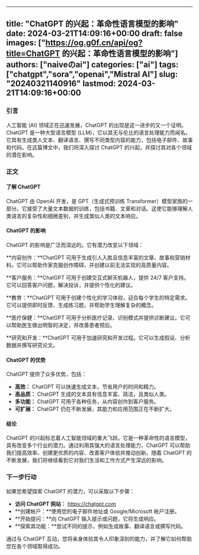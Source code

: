 
---
title: "ChatGPT 的兴起：革命性语言模型的影响"
date: 2024-03-21T14:09:16+00:00
draft: false
images: ["https://og.g0f.cn/api/og?title=ChatGPT 的兴起：革命性语言模型的影响"]
authors: ["naiveのai"]
categories: ["ai"]
tags: ["chatgpt","sora","openai","Mistral AI"]
slug: "20240321140916"
lastmod: 2024-03-21T14:09:16+00:00
---
### 引言

人工智能 (AI) 领域正在迅速发展，ChatGPT 的出现是这一进步的又一个证明。ChatGPT 是一种大型语言模型 (LLM)，它以其无与伦比的语言处理能力而闻名。它具有生成类人文本、翻译语言、撰写不同类型内容的能力，包括电子邮件、故事和代码。在这篇博文中，我们将深入探讨 ChatGPT 的兴起，并探讨其对各个领域的潜在影响。

### 正文

#### 了解 ChatGPT

ChatGPT 由 OpenAI 开发，是 GPT（生成式预训练 Transformer）模型家族的一部分。它接受了大量文本数据的训练，包括书籍、文章和对话。这使它能够理解人类语言的复杂性和细微差别，并生成类似人类的文本响应。

#### ChatGPT 的影响

ChatGPT 的影响是广泛而深远的。它有潜力改变以下领域：

**内容创作：**ChatGPT 可用于生成引人入胜且信息丰富的文章、故事和营销材料。它可以帮助作家克服创作障碍，并创建以前无法实现的高质量内容。

**客户服务：**ChatGPT 可用于创建交互式聊天机器人，提供 24/7 客户支持。它可以回答客户问题，解决投诉，并提供个性化的建议。

**教育：**ChatGPT 可用于创建个性化的学习体验，迎合每个学生的特定需求。它可以提供即时反馈、生成练习题，并帮助学生理解复杂的概念。

**医疗保健：**ChatGPT 可用于分析医疗记录、识别模式并提供诊断建议。它可以帮助医生做出明智的决定，并改善患者预后。

**研究和开发：**ChatGPT 可用于加速研究和开发过程。它可以生成假设、分析数据并撰写研究论文。

#### ChatGPT 的优势

ChatGPT 提供了众多优势，包括：

* **高效：** ChatGPT 可以快速生成文本，节省用户的时间和精力。
* **高品质：** ChatGPT 生成的文本具有信息丰富、简洁，且类似人类。
* **多功能：** ChatGPT 可用于各种任务，从内容创作到客户服务。
* **可扩展：** ChatGPT 仍在不断发展，其能力和应用范围正在不断扩大。

#### 结论

ChatGPT 的兴起标志着人工智能领域的重大飞跃。它是一种革命性的语言模型，具有改变多个行业的潜力。通过利用其强大的语言处理能力，ChatGPT 可以帮助我们提高效率、创建更优质的内容、改善客户体验并推动创新。随着 ChatGPT 的不断发展，我们将继续看到它对我们生活和工作方式产生深远的影响。

### 下一步行动

如果您希望探索 ChatGPT 的潜力，可以采取以下步骤：

* **访问 ChatGPT 网站：** https://chatgpt.com
* **创建帐户：**使用您的电子邮件地址或 Google/Microsoft 帐户注册。
* **开始提问：**向 ChatGPT 输入提示或问题，它将生成响应。
* **探索其功能：**尝试不同的提示，例如生成故事、翻译语言或撰写代码。

通过与 ChatGPT 互动，您将亲身体验其令人印象深刻的能力，并了解它如何帮助您在各个领域取得成功。